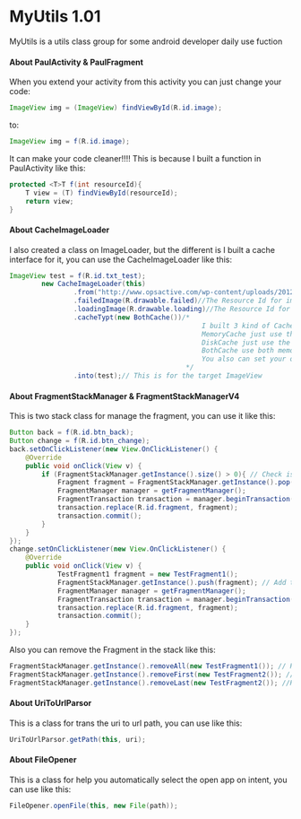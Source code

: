 # MyUtils 1.01
MyUtils is a utils class group for some android developer daily use fuction

#### About PaulActivity & PaulFragment
When you extend your activity from this activity you can just change your code:
```java
ImageView img = (ImageView) findViewById(R.id.image);
```
to:
```java
ImageView img = f(R.id.image);
```
It can make your code cleaner!!!!
This is because I built a function in PaulActivity like this:
```java
protected <T>T f(int resourceId){
    T view = (T) findViewById(resourceId);
    return view;
}
```
#### About CacheImageLoader
I also created a class on ImageLoader, but the different is I built a cache interface for it, you can use the CacheImageLoader like this:
```java
ImageView test = f(R.id.txt_test);
        new CacheImageLoader(this)
                .from("http://www.opsactive.com/wp-content/uploads/2012/11/Surface-Screenshot.png")//The Image URL here
                .failedImage(R.drawable.failed)//The Resource Id for image when failed, also can put a bitmap here
                .loadingImage(R.drawable.loading)//The Resource Id for image when loading, also can put a bitmap here
                .cacheTypt(new BothCache())/*
                                                I built 3 kind of Cache logic here
                                                MemoryCache just use the memory, you can set new MemoryCache(percent), percent is a int value between 0 and 100, for seting the percent of memory use for cache initialize 
                                                DiskCache just use the storage, you can set new DiskCache(), the cache path will be sdcard/cache
                                                BothCache use both memory and storage to cache, will use 20 percent of memory for caching
                                                You also can set your own cache by write new ImageCache and implement the interface here
                                            */
                .into(test);// This is for the target ImageView
```
#### About FragmentStackManager & FragmentStackManagerV4
This is two stack class for manage the fragment, you can use it like this:
```java
Button back = f(R.id.btn_back);
Button change = f(R.id.btn_change);
back.setOnClickListener(new View.OnClickListener() {
    @Override
    public void onClick(View v) {
        if (FragmentStackManager.getInstance().size() > 0){ // Check is that any fragment in stack
            Fragment fragment = FragmentStackManager.getInstance().pop(); // Get last fragment and remove it in stack
            FragmentManager manager = getFragmentManager();
            FragmentTransaction transaction = manager.beginTransaction();
            transaction.replace(R.id.fragment, fragment);
            transaction.commit();
        }
    }
});
change.setOnClickListener(new View.OnClickListener() {
    @Override
    public void onClick(View v) {
            TestFragment1 fragment = new TestFragment1();
            FragmentStackManager.getInstance().push(fragment); // Add the fragment into stack
            FragmentManager manager = getFragmentManager();
            FragmentTransaction transaction = manager.beginTransaction();
            transaction.replace(R.id.fragment, fragment);
            transaction.commit();
    }
});
```
Also you can remove the Fragment in the stack like this:
```java
FragmentStackManager.getInstance().removeAll(new TestFragment1()); // Remove all fragment belong to TestFragment1
FragmentStackManager.getInstance().removeFirst(new TestFragment2()); //Remove the first fragment belong to TestFragment2 in stack
FragmentStackManager.getInstance().removeLast(new TestFragment2()); //Remove the last fragment belong to TestFragment2 in stack
```
#### About UriToUrlParsor
This is a class for trans the uri to url path, you can use like this:
 ```java
UriToUrlParsor.getPath(this, uri);
```
#### About FileOpener
This is a class for help you automatically select the open app on intent, you can use like this:
 ```java
FileOpener.openFile(this, new File(path));
```

